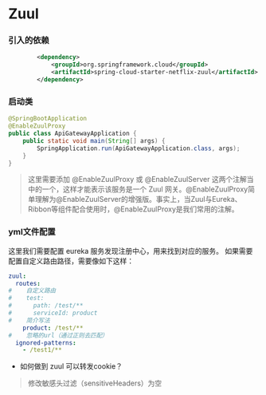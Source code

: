 # Zuul
### 引入的依赖
```xml
        <dependency>
            <groupId>org.springframework.cloud</groupId>
            <artifactId>spring-cloud-starter-netflix-zuul</artifactId>
        </dependency>
```
### 启动类

```java
@SpringBootApplication
@EnableZuulProxy
public class ApiGatewayApplication {
    public static void main(String[] args) {
        SpringApplication.run(ApiGatewayApplication.class, args);
    }
}
```
> 这里需要添加 @EnableZuulProxy 或 @EnableZuulServer 这两个注解当中的一个，这样才能表示该服务是一个 Zuul 网关。@EnableZuulProxy简单理解为@EnableZuulServer的增强版。事实上，当Zuul与Eureka、Ribbon等组件配合使用时，@EnableZuulProxy是我们常用的注解。

### yml文件配置
这里我们需要配置 eureka 服务发现注册中心，用来找到对应的服务。
如果需要配置自定义路由路径，需要像如下这样：

```yml
zuul:
  routes:
#    自定义路由
#    test:
#      path: /test/**
#      serviceId: product
#    简介写法
    product: /test/**
#    忽略的url（通过正则去匹配）
  ignored-patterns:
    - /test1/**
```
- 如何做到 zuul 可以转发cookie？
> 修改敏感头过滤（sensitiveHeaders）为空



